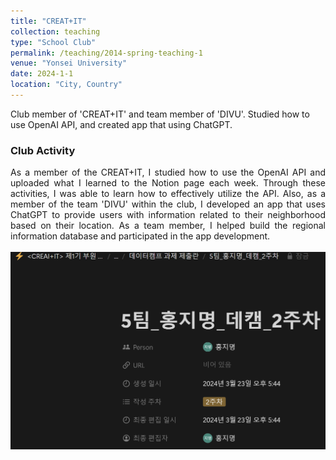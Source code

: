 ```yaml
---
title: "CREAT+IT"
collection: teaching
type: "School Club"
permalink: /teaching/2014-spring-teaching-1
venue: "Yonsei University"
date: 2024-1-1
location: "City, Country"
---
```


Club member of \'CREAT+IT\' and team member of \'DIVU\'. Studied how to use OpenAI API, and created app that using ChatGPT. 

### Club Activity

<div align="justify">
As a member of the CREAT+IT, I studied how to use the OpenAI API and uploaded what I learned to the Notion page each week. Through these activities, I was able to learn how to effectively utilize the API. Also, as a member of the team 'DIVU' within the club, I developed an app that uses ChatGPT to provide users with information related to their neighborhood based on their location. As a team member, I helped build the regional information database and participated in the app development. <br/><br/><img src='/images/creatit.png'>
</div>
